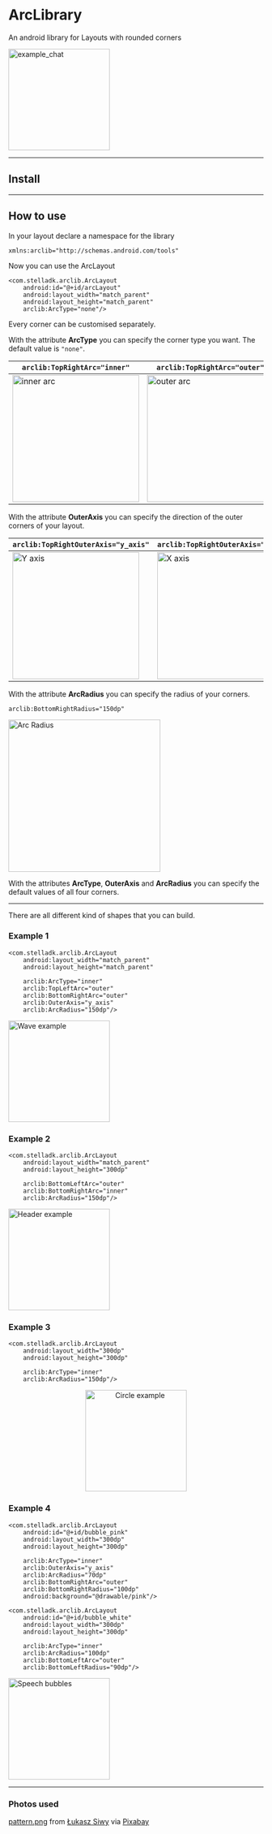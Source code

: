 # ArcLibrary
An android library for Layouts with rounded corners

<img src="preview/example_chat.jpg" alt="example_chat" width="200"/>

---

## Install


---
## How to use
In your layout declare a namespace for the library

    xmlns:arclib="http://schemas.android.com/tools"

Now you can use the ArcLayout 

    <com.stelladk.arclib.ArcLayout
        android:id="@+id/arcLayout"
        android:layout_width="match_parent"
        android:layout_height="match_parent"
        arclib:ArcType="none"/>


Every corner can be customised separately.

With the attribute **ArcType** you can specify the corner type you want. The default value is `"none"`.

|`arclib:TopRightArc="inner"`|`arclib:TopRightArc="outer"`|
|---|---|
|<img src="preview/inner_crop.jpg" alt="inner arc" width="250">|<img src="preview/outer_y_crop.jpg" alt="outer arc" width="250">|


With the attribute **OuterAxis** you can specify the direction of the outer corners of your layout.

|`arclib:TopRightOuterAxis="y_axis"`|`arclib:TopRightOuterAxis="x_axis"`|
|---|---|
|<img src="preview/outer_y_crop.jpg" alt="Y axis" width="250">|<img src="preview/outer_x_crop.jpg" alt="X axis" width="250">|

With the attribute **ArcRadius** you can specify the radius of your corners.

`arclib:BottomRightRadius="150dp"`

<img src="preview/arc.gif" alt="Arc Radius" width="300">

With the attributes **ArcType**, **OuterAxis** and **ArcRadius** you can specify the default values of all four corners.


---

There are all different kind of shapes that you can build.

### Example 1

    <com.stelladk.arclib.ArcLayout
        android:layout_width="match_parent"
        android:layout_height="match_parent"

        arclib:ArcType="inner"
        arclib:TopLeftArc="outer"
        arclib:BottomRightArc="outer"
        arclib:OuterAxis="y_axis"
        arclib:ArcRadius="150dp"/>

<img src="preview/wave.jpg" alt="Wave example" width="200">

### Example 2

    <com.stelladk.arclib.ArcLayout
        android:layout_width="match_parent"
        android:layout_height="300dp"

        arclib:BottomLeftArc="outer"
        arclib:BottomRightArc="inner"
        arclib:ArcRadius="150dp"/>

<img src="preview/header.jpg" alt="Header example" width="200">

### Example 3

    <com.stelladk.arclib.ArcLayout
        android:layout_width="300dp"
        android:layout_height="300dp"

        arclib:ArcType="inner"
        arclib:ArcRadius="150dp"/>
<p align="center">
<img src="preview/circle.jpg" alt="Circle example" width="200">
</p>

### Example 4

    <com.stelladk.arclib.ArcLayout
        android:id="@+id/bubble_pink"
        android:layout_width="300dp"
        android:layout_height="300dp"

        arclib:ArcType="inner"
        arclib:OuterAxis="y_axis"
        arclib:ArcRadius="70dp"
        arclib:BottomRightArc="outer"
        arclib:BottomRightRadius="100dp"
        android:background="@drawable/pink"/>

    <com.stelladk.arclib.ArcLayout
        android:id="@+id/bubble_white"
        android:layout_width="300dp"
        android:layout_height="300dp"

        arclib:ArcType="inner"
        arclib:ArcRadius="100dp"
        arclib:BottomLeftArc="outer"
        arclib:BottomLeftRadius="90dp"/>

<img src="preview/speech_bubbles.jpg" alt="Speech bubbles" width="200">

---

### Photos used
[pattern.png](app/src/main/res/drawable/pattern.png) from <a href="https://pixabay.com/el/users/lucasgrey-679745/?utm_source=link-attribution&amp;utm_medium=referral&amp;utm_campaign=image&amp;utm_content=4032775" target="_blank">Łukasz Siwy</a> via <a href="https://pixabay.com/el/?utm_source=link-attribution&amp;utm_medium=referral&amp;utm_campaign=image&amp;utm_content=4032775" target="_blank">Pixabay</a>
